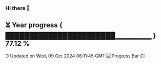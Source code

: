 ### Hi there 👋
⏳ Year progress { ███████████████████████▁▁▁▁▁▁▁ } 77.12 %
---
⏰ Updated on Wed, 09 Oct 2024 06:11:45 GMT
![Progress Bar CI](https://github.com/Moyi321/Moyi321/workflows/Progress%20Bar%20CI/badge.svg)
